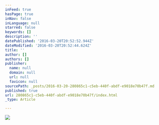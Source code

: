 ```yaml
---
inFeed: true
hasPage: true
inNav: false
inLanguage: null
starred: false
keywords: []
description: ''
datePublished: '2016-03-20T20:52:52.944Z'
dateModified: '2016-03-20T20:52:44.624Z'
title: ''
author: []
authors: []
publisher:
  name: null
  domain: null
  url: null
  favicon: null
sourcePath: _posts/2016-03-20-280865c1-c5eb-440f-abdf-e9018e70b47f.md
published: true
url: 280865c1-c5eb-440f-abdf-e9018e70b47f/index.html
_type: Article

---
```

![](https://the-grid-user-content.s3-us-west-2.amazonaws.com/6404c372-7492-4aca-9fa9-48ba6c41becb.jpg)